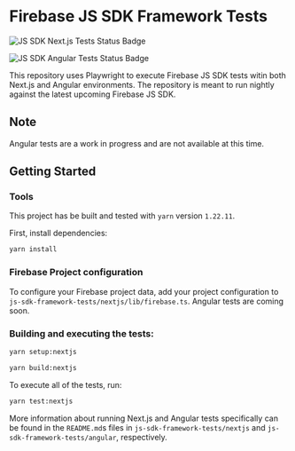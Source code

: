 # Firebase JS SDK Framework Tests
![JS SDK Next.js Tests Status Badge](https://github.com/FirebaseExtended/firebase-sdk-nextjs-tests/actions/workflows/js-sdk-nightly-next-js.yaml/badge.svg)

![JS SDK Angular Tests Status Badge](https://github.com/FirebaseExtended/firebase-sdk-nextjs-tests/actions/workflows/js-sdk-nightly-angular.yaml/badge.svg)

This repository uses Playwright to execute Firebase JS SDK tests witin both Next.js and Angular environments. The repository is meant to run nightly against the latest upcoming Firebase JS SDK.


## Note
Angular tests are a work in progress and are not available at this time.

## Getting Started

### Tools
This project has be built and tested with `yarn` version `1.22.11`.

First, install dependencies:

```bash
yarn install
```

### Firebase Project configuration
To configure your Firebase project data, add your project configuration to `js-sdk-framework-tests/nextjs/lib/firebase.ts`. Angular tests are coming soon.


### Building and executing the tests:

```bash
yarn setup:nextjs
```

```bash
yarn build:nextjs
```

To execute all of the tests, run:

```bash
yarn test:nextjs
```

More information about running Next.js and Angular tests specifically can be found in the `README.md`s files in `js-sdk-framework-tests/nextjs` and `js-sdk-framework-tests/angular`, respectively.



